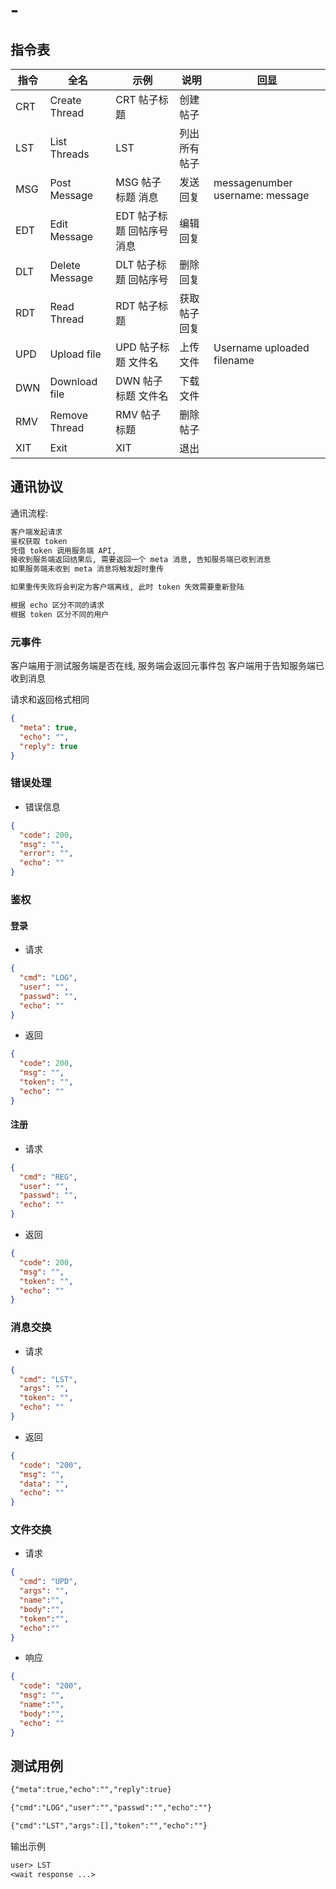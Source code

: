 # -

## 指令表

| 指令 | 全名           | 示例                       | 说明         | 回显                            |
| ---- | -------------- | -------------------------- | ------------ | ------------------------------- |
| CRT  | Create Thread  | CRT 帖子标题               | 创建帖子     |                                 |
| LST  | List Threads   | LST                        | 列出所有帖子 |                                 |
| MSG  | Post Message   | MSG 帖子标题 消息          | 发送回复     | messagenumber username: message |
| EDT  | Edit Message   | EDT 帖子标题 回帖序号 消息 | 编辑回复     |                                 |
| DLT  | Delete Message | DLT 帖子标题 回帖序号      | 删除回复     |                                 |
| RDT  | Read Thread    | RDT 帖子标题               | 获取帖子回复 |                                 |
| UPD  | Upload file    | UPD 帖子标题 文件名        | 上传文件     | Username uploaded filename      |
| DWN  | Download file  | DWN 帖子标题 文件名        | 下载文件     |                                 |
| RMV  | Remove Thread  | RMV 帖子标题               | 删除帖子     |                                 |
| XIT  | Exit           | XIT                        | 退出         |                                 |

## 通讯协议

通讯流程:

```txt
客户端发起请求
鉴权获取 token
凭借 token 调用服务端 API,
接收到服务端返回结果后, 需要返回一个 meta 消息, 告知服务端已收到消息
如果服务端未收到 meta 消息将触发超时重传

如果重传失败将会判定为客户端离线, 此时 token 失效需要重新登陆

根据 echo 区分不同的请求
根据 token 区分不同的用户
```

### 元事件

客户端用于测试服务端是否在线, 服务端会返回元事件包
客户端用于告知服务端已收到消息

请求和返回格式相同

```json
{
  "meta": true,
  "echo": "",
  "reply": true
}
```

### 错误处理

- 错误信息

```json
{
  "code": 200,
  "msg": "",
  "error": "",
  "echo": ""
}
```

### 鉴权

#### 登录

- 请求

```json
{
  "cmd": "LOG",
  "user": "",
  "passwd": "",
  "echo": ""
}
```

- 返回

```json
{
  "code": 200,
  "msg": "",
  "token": "",
  "echo": ""
}
```

#### 注册

- 请求

```json
{
  "cmd": "REG",
  "user": "",
  "passwd": "",
  "echo": ""
}
```

- 返回

```json
{
  "code": 200,
  "msg": "",
  "token": "",
  "echo": ""
}
```

### 消息交换

- 请求

```json
{
  "cmd": "LST",
  "args": "",
  "token": "",
  "echo": ""
}
```

- 返回

```json
{
  "code": "200",
  "msg": "",
  "data": "",
  "echo": ""
}
```

### 文件交换

- 请求

```json
{
  "cmd": "UPD",
  "args": "",
  "name":"",
  "body":"",
  "token":"",
  "echo":""
}
```

- 响应

```json
{
  "code": "200",
  "msg": "",
  "name":"",
  "body":"",
  "echo": ""
}
```

## 测试用例

```txt
{"meta":true,"echo":"","reply":true}

{"cmd":"LOG","user":"","passwd":"","echo":""}

{"cmd":"LST","args":[],"token":"","echo":""}
```

输出示例

```txt
user> LST
<wait response ...>
```
